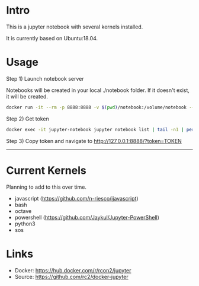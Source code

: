# Intro

This is a jupyter notebook with several kernels installed.

It is currently based on Ubuntu:18.04.

# Usage

Step 1) Launch notebook server

Notebooks will be created in your local ./notebook folder. If it doesn't exist, it will be created.

```bash
docker run -it --rm -p 8888:8888 -v $(pwd)/notebook:/volume/notebook --name jupyter-notebook rcon2/jupyter
```

Step 2) Get token

```bash
docker exec -it jupyter-notebook jupyter notebook list | tail -n1 | perl -pe 's,^.*?token=(.*?) ::.*,\1,'
```

Step 3) Copy token and navigate to http://127.0.0.1:8888/?token=TOKEN


---

# Current Kernels

Planning to add to this over time.

- javascript (https://github.com/n-riesco/ijavascript)
- bash
- octave
- powershell (https://github.com/Jaykul/Jupyter-PowerShell)
- python3
- sos

# Links

- Docker: https://hub.docker.com/r/rcon2/jupyter
- Source: https://github.com/rc2/docker-jupyter
